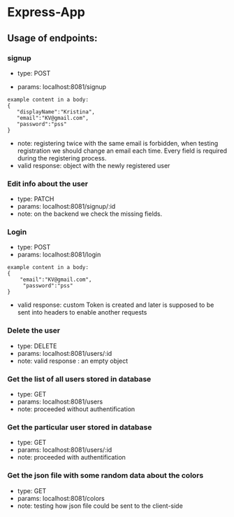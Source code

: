 # Express-App

## Usage of endpoints:
###  signup

* type: POST 

* params:  localhost:8081/signup
``` 
example content in a body: 
{
   "displayName":"Kristina",
   "email":"KV@gmail.com",
   "password":"pss"   
}
```
* note: registering twice with the same email is forbidden, when testing registration we should change an email each time. 	     Every field is required during the registering process.
* valid response: object with the newly registered user

### Edit info about the user
* type: PATCH
* params: localhost:8081/signup/:id
* note: on the backend we check the missing fields. 

### Login
* type: POST
* params: localhost:8081/login
```
example content in a body: 
{
    "email":"KV@gmail.com",
     "password":"pss"
}
```
* valid response:  custom Token is created and later is supposed to be sent into headers to enable another requests


### Delete the user
* type: DELETE
* params: localhost:8081/users/:id
* note: valid response : an empty object


### Get the list of all users stored in database
* type: GET
* params: localhost:8081/users
* note: proceeded without authentification

### Get the particular user stored in database  
* type: GET
* params: localhost:8081/users/:id
* note: proceeded with authentification

### Get the json file with some random data about the colors  
* type: GET
* params: localhost:8081/colors
* note: testing how json file could be sent to the client-side


